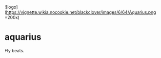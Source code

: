![logo](https://vignette.wikia.nocookie.net/blackclover/images/6/64/Aquarius.png =200x)

# aquarius

Fly beats.
